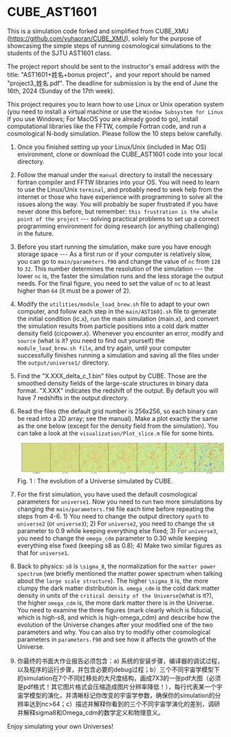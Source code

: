 # CUBE_AST1601


This is a simulation code forked and simplified from CUBE_XMU
(https://github.com/yuhaoran/CUBE_XMU), solely for the purpose of
showcasing the simple steps of running cosmological simulations to the
students of the SJTU AST1601 class.

The project report should be sent to the instructor's email address with the
title: "AST1601+姓名+bonus project"，and your report should be named
"project3_姓名.pdf". The deadline for submission is by the end of June the 16th,
2024 (Sunday of the 17th week).


This project requires you to learn how to use Linux or Unix operation
system (you need to install a virtual machine or use the ``Window Subsystem
for Linux`` if you use Windows; For MacOS you are already good to go), install 
computational libraries like the FFTW, compile Fortran code, and run a cosmological N-body simulation.
Please follow the 10 steps below carefully.

1. Once you finished setting up your Linux/Unix (included in Mac OS)
   environment, clone or download the CUBE_AST1601 code into your local
   directory.

2. Follow the manual under the ``manual`` directory to install the necessary
   fortran compiler and FFTW libraries into your OS. You will need to learn
   to use the Linux/Unix ``terminal``, and probably need to seek help from
   the internet or those who have experience with programming to solve all
   the issues along the way. You will probably be super frustrated if you
   have never done this before, but remember: ``this frustration is the
   whole point of the project`` --- solving practical problems to set up a
   correct programming environment for doing research (or anything
   challenging) in the future.

3. Before you start running the simulation, make sure you have enough storage
   space --- As a first run or if your computer is relatively slow, you can go
   to ``main/parameters.f90`` and change the value of ``nc`` from ``128`` to ``32``.
   This number determines the resolution of the simulation --- the lower ``nc``
   is, the faster the simulation runs and the less storage the output needs. For
   the final figure, you need to set the value of ``nc`` to at least higher than
   ``64`` (it must be a power of 2).

4. Modify the ``utilities/module_load_brew.sh`` file to adapt to your own
   computer, and follow each step in the ``main/AST1601.sh`` file to generate
   the initial condition (ic.x), run the main simulation (main.x), and convert
   the simulation results from particle positions into a cold dark matter
   density field (cicpower.x). Whenever you encounter an error, modify and
   ``source`` (what is it? you need to find out yourself) the ``module_load_brew.sh file``,
   and try again, until your computer successfully finishes running a simulation and saving
   all the files under the ``output/universe1/`` directory.

6. Find the "X.XXX_delta_c_1.bin" files output by CUBE. Those are the
   smoothed density fields of the large-scale structures in binary data
   format. "X.XXX" indicates the redshift of the output. By default you
   will have 7 redshifts in the output directory.

7. Read the files (the default grid number is 256x256, so each binary can be
   read into a 2D array; see the manual). Make a plot exactly the same as the
   one below (except for the density field from the simulation).  You can take a
   look at the ``visualization/Plot_slice.m`` file for some hints.

   ![alt text](https://github.com/nye17/CUBE_AST1601/blob/main/density_evolution.png)
   Fig. 1 : The evolution of a Universe simulated by CUBE.
   

8. For the first simulation, you have used the default cosmological parameters for ``universe1``. Now
   you need to run two more simulations by changing the ``main/parameters.f90``
   file each time before repeating the steps from 4-6. 1) You need to change the output directory ``opath`` to ``universe2`` (or ``universe3``);
   2) For ``universe2``, you need to change the ``s8`` parameter to 0.9 while
   keeping everything else fixed; 3) For ``universe3``, you need to
   change the ``omega_cdm`` parameter to 0.30 while keeping everything else
   fixed (keeping s8 as 0.8); 4) Make two similar figures as that for ``universe1``.

9. Back to physics: ``s8`` is ``\sigma_8``, the normalization for the ``matter power spectrum`` (we briefly
   mentioned the matter power spectrum when talking about the ``large scale structure``). The higher ``\sigma_8``
   is, the more clumpy the dark matter distribution is. ``omega_cdm`` is the cold dark matter
   density in units of the ``critical density of the Universe``(what is it?), the higher ``omega_cdm`` is, the more dark matter there is in the Universe.
   You need to examine the three figures (mark clearly which is fiducial, which is high-s8, and which is high-omega_cdm) and
   describe how the evolution of the Universe changes after your modified one of the two parameters
   and why. You can also try to modifiy other cosmological parameters in ``parameters.f90`` and see how it affects the growth of the Universe.

10. 你最终的书面大作业报告必须包含：a) 系统的安装步骤，编译器的调试过程，以及程序的运行步骤，并包含必要的debug过程；b）三个不同宇宙学模型下的simulation在7个不同红移处的大尺度结构，画成7X3的一张pdf大图（必须是pdf格式！其它图片格式会压缩造成图片分辨率降低！），每行代表某一个宇宙学模型的演化，并清晰标记你改变的宇宙学参数，确保你的simulation的分辨率达到nc>64；c）描述并解释你看到的三个不同宇宙学演化的差别，调研并解释sigma8和Omega_cdm的数学定义和物理意义。


Enjoy simulating your own Universes!



